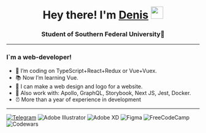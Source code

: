 <h1 align="center">Hey there! I'm <a href="https://t.me/DelinMoran" target="_blank">Denis</a>
<img src="https://github.com/blackcater/blackcater/raw/main/images/Hi.gif" height="32"/></h1>
<h3 align="center">Student of Southern Federal University🏢</h3>

___

### I`m a web-developer!
- :pushpin: I’m coding on TypeScript+React+Redux or Vue+Vuex.
- :books: Now I’m learning Vue.
- :art: I can make a web design and logo for a website.
- :hammer: Also work with: Apollo, GraphQL, Storybook, Next JS, Jest, Docker.
- :alarm_clock: More than a year of experience in development

___

[![Telegram](https://img.shields.io/badge/Telegram-2CA5E0?style=for-the-badge&logo=telegram&logoColor=white)](https://t.me/DelinMoran)
![Adobe Illustrator](https://img.shields.io/badge/adobe%20illustrator-%23FF9A00.svg?style=for-the-badge&logo=adobe%20illustrator&logoColor=white)
![Adobe XD](https://img.shields.io/badge/Adobe%20XD-470137?style=for-the-badge&logo=Adobe%20XD&logoColor=#FF61F6)
![Figma](https://img.shields.io/badge/figma-%23F24E1E.svg?style=for-the-badge&logo=figma&logoColor=white)
![FreeCodeCamp](https://img.shields.io/badge/Freecodecamp-%23123.svg?&style=for-the-badge&logo=freecodecamp&logoColor=green)
![Codewars](https://img.shields.io/badge/Codewars-B1361E?style=for-the-badge&logo=codewars&logoColor=grey)
